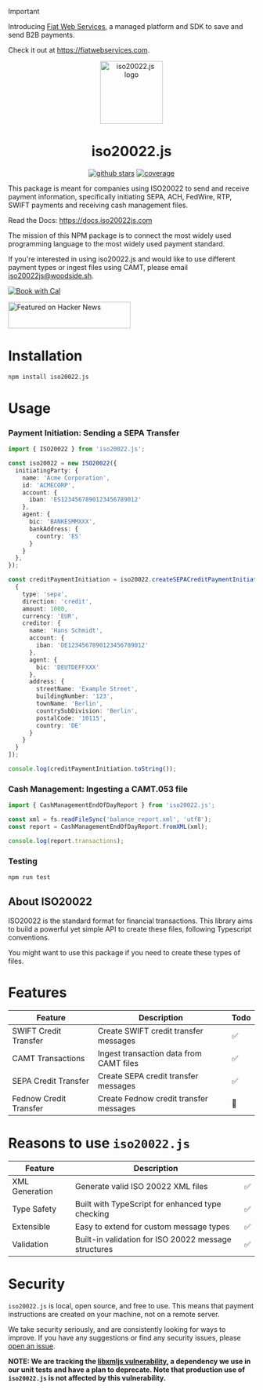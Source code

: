 > [!IMPORTANT]
> Introducing [Fiat Web Services](https://fiatwebservices.com), a managed platform and SDK to save and send B2B payments.
>
> Check it out at https://fiatwebservices.com.

<div align="center">
  <a href="https://iso20022js.com">
    <img alt="iso20022.js logo" src="https://github.com/user-attachments/assets/662bc55f-2be0-41dc-b79e-d62f325b1f80" height="128">
  </a>
  <h1>iso20022.js</h1>
  <a href=""><img alt="github stars" src="https://img.shields.io/github/stars/svapnil/iso20022.js?color=FFD700&label=Stars&logo=Github"></a>
  <a href="https://coveralls.io/github/svapnil/iso20022.js?branch=main"><img alt="coverage" src="https://coveralls.io/repos/github/svapnil/iso20022.js/badge.svg?branch=main"></a>
</div>


This package is meant for companies using ISO20022 to send and receive payment information, specifically initiating SEPA, ACH, FedWire, RTP, SWIFT payments and receiving cash management files.

Read the Docs: https://docs.iso20022js.com

The mission of this NPM package is to connect the most widely used programming language to the most widely used payment standard.

If you're interested in using iso20022.js and would like to use different payment types or ingest files using CAMT, please email [iso20022js@woodside.sh](mailto:iso20022js@woodside.sh).

[![Book with Cal](https://cal.com/book-with-cal-dark.svg)](https://cal.com/woodside/iso20022js?utm_source=banner&utm_campaign=oss)

<a href="https://news.ycombinator.com/item?id=41163645">
  <img
    style="width: 250px; height: 54px;" width="250" height="54"
    alt="Featured on Hacker News"
    src="https://hackernews-badge.vercel.app/api?id=41163645"
  />
</a>


# Installation

```bash
npm install iso20022.js
```

# Usage

### Payment Initiation: Sending a SEPA Transfer

```ts
import { ISO20022 } from 'iso20022.js';

const iso20022 = new ISO20022({
  initiatingParty: {
    name: 'Acme Corporation',
    id: 'ACMECORP',
    account: {
      iban: 'ES1234567890123456789012'
    },
    agent: {
      bic: 'BANKESMMXXX',
      bankAddress: {
        country: 'ES'
      }
    }
  },
});

const creditPaymentInitiation = iso20022.createSEPACreditPaymentInitiation([
  {
    type: 'sepa',
    direction: 'credit',
    amount: 1000,
    currency: 'EUR',
    creditor: {
      name: 'Hans Schmidt',
      account: {
        iban: 'DE1234567890123456789012'
      },
      agent: {
        bic: 'DEUTDEFFXXX'
      },
      address: {
        streetName: 'Example Street',
        buildingNumber: '123',
        townName: 'Berlin',
        countrySubDivision: 'Berlin',
        postalCode: '10115',
        country: 'DE'
      }
    }
  }
]);

console.log(creditPaymentInitiation.toString());
```

### Cash Management: Ingesting a CAMT.053 file

```ts
import { CashManagementEndOfDayReport } from 'iso20022.js';

const xml = fs.readFileSync('balance_report.xml', 'utf8');
const report = CashManagementEndOfDayReport.fromXML(xml);

console.log(report.transactions);
```

### Testing

```bash
npm run test
```

## About ISO20022

ISO20022 is the standard format for financial transactions. This library aims to build a powerful yet simple API to create these files, following Typescript conventions.

You might want to use this package if you need to create these types of files.

# Features

| Feature                | Description                                          | Todo |
| ---------------------- | ---------------------------------------------------- | ---- |
| SWIFT Credit Transfer  | Create SWIFT credit transfer messages                | ✅   |
| CAMT Transactions      | Ingest transaction data from CAMT files              | ✅   |
| SEPA Credit Transfer   | Create SEPA credit transfer messages                 | ✅   |
| Fednow Credit Transfer | Create Fednow credit transfer messages               | 🚧   |


# Reasons to use `iso20022.js`

| Feature                | Description                                          |      |
| ---------------------- | ---------------------------------------------------- | ---- |
| XML Generation         | Generate valid ISO 20022 XML files                   | ✅   |
| Type Safety            | Built with TypeScript for enhanced type checking     | ✅   |
| Extensible             | Easy to extend for custom message types              | ✅   |
| Validation             | Built-in validation for ISO 20022 message structures | ✅   |

# Security

`iso20022.js` is local, open source, and free to use. This means that payment instructions are created on your machine, not on a remote server.

We take security seriously, and are consistently looking for ways to improve. If you have any suggestions or find any security issues, please [open an issue](https://github.com/svapnil/iso20022.js/issues/new/choose).

**NOTE: We are tracking the [libxmljs vulnerability](https://github.com/svapnil/iso20022.js/issues/26), a dependency we use in our unit tests and have a plan to deprecate. Note that production use of `iso20022.js` is not affected by this vulnerability.**
